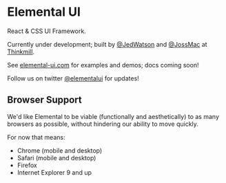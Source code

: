 # Elemental UI

React & CSS UI Framework.

Currently under development; built by [@JedWatson](https://github.com/JedWatson) and [@JossMac](https://github.com/JossMac) at [Thinkmill](http://www.thinkmill.com.au).

See [elemental-ui.com](http://elemental-ui.com) for examples and demos; docs coming soon!

Follow us on twitter [@elementalui](https://twitter.com/elementalui) for updates!

## Browser Support

We'd like Elemental to be viable (functionally and aesthetically) to as many browsers as possible, without hindering our ability to move quickly.

For now that means:

- Chrome (mobile and desktop)
- Safari (mobile and desktop)
- Firefox
- Internet Explorer 9 and up

